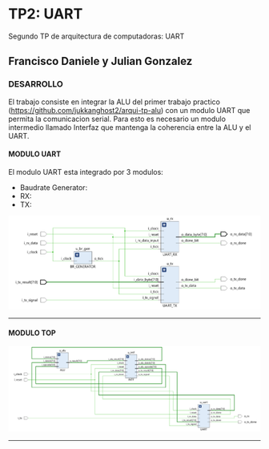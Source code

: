 # TP2: UART
Segundo TP de arquitectura de computadoras: UART

## Francisco Daniele y Julian Gonzalez

### DESARROLLO
El trabajo consiste en integrar la ALU del primer trabajo practico (https://github.com/jukkanghost2/arqui-tp-alu) con un modulo UART que permita la comunicacion serial. Para esto es necesario un modulo intermedio llamado Interfaz que mantenga la coherencia entre la ALU y el UART.

#### MODULO UART
El modulo UART esta integrado por 3 modulos:
-    Baudrate Generator: 
-    RX:
-    TX:

![UART schematic](images/moduloUart.png)

---
#### MODULO TOP

![TOP schematic](images/moduloTop2.png)

---


